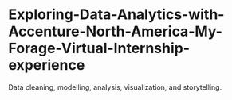 # Exploring-Data-Analytics-with-Accenture-North-America-My-Forage-Virtual-Internship-experience
Data cleaning, modelling, analysis, visualization, and storytelling.
